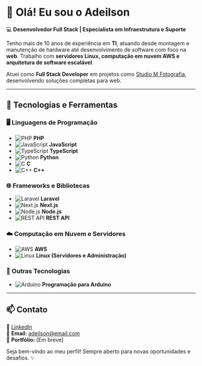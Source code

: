 # 👋 Olá! Eu sou o Adeilson

💻 **Desenvolvedor Full Stack | Especialista em Infraestrutura e Suporte**

Tenho mais de 10 anos de experiência em **TI**, atuando desde montagem e manutenção de hardware até desenvolvimento de software com foco na **web**. Trabalho com **servidores Linux, computação em nuvem AWS e arquitetura de software escalável**.

Atuei como **Full Stack Developer** em projetos como [Studio M Fotografia](https://studiomfotografia.com.br), desenvolvendo soluções completas para web.

---

## 🚀 Tecnologias e Ferramentas

### 🖥️ Linguagens de Programação

- ![PHP](https://img.shields.io/badge/PHP-777BB4?style=for-the-badge&logo=php&logoColor=white) **PHP**
- ![JavaScript](https://img.shields.io/badge/JavaScript-F7DF1E?style=for-the-badge&logo=javascript&logoColor=black) **JavaScript**
- ![TypeScript](https://img.shields.io/badge/TypeScript-3178C6?style=for-the-badge&logo=typescript&logoColor=white) **TypeScript**
- ![Python](https://img.shields.io/badge/Python-3776AB?style=for-the-badge&logo=python&logoColor=white) **Python**
- ![C](https://img.shields.io/badge/C-00599C?style=for-the-badge&logo=c&logoColor=white) **C**
- ![C++](https://img.shields.io/badge/C++-00599C?style=for-the-badge&logo=c%2B%2B&logoColor=white) **C++**

### 🌐 Frameworks e Bibliotecas

- ![Laravel](https://img.shields.io/badge/Laravel-FF2D20?style=for-the-badge&logo=laravel&logoColor=white) **Laravel**
- ![Next.js](https://img.shields.io/badge/Next.js-000000?style=for-the-badge&logo=next.js&logoColor=white) **Next.js**
- ![Node.js](https://img.shields.io/badge/Node.js-339933?style=for-the-badge&logo=node.js&logoColor=white) **Node.js**
- ![REST API](https://img.shields.io/badge/REST-02569B?style=for-the-badge&logo=rest&logoColor=white) **REST API**

### ☁️ Computação em Nuvem e Servidores

- ![AWS](https://img.shields.io/badge/AWS-232F3E?style=for-the-badge&logo=amazonaws&logoColor=white) **AWS**
- ![Linux](https://img.shields.io/badge/Linux-FCC624?style=for-the-badge&logo=linux&logoColor=black) **Linux (Servidores e Administração)**

### 🔌 Outras Tecnologias

- ![Arduino](https://img.shields.io/badge/Arduino-00979D?style=for-the-badge&logo=arduino&logoColor=white) **Programação para Arduino**

---

## 📫 Contato

🔗 [LinkedIn](https://www.linkedin.com/in/adeilson)  
📧 **Email:** adeilson@email.com  
🚀 **Portfólio:** [Em breve]

Seja bem-vindo ao meu perfil! Sempre aberto para novas oportunidades e desafios. ✨
